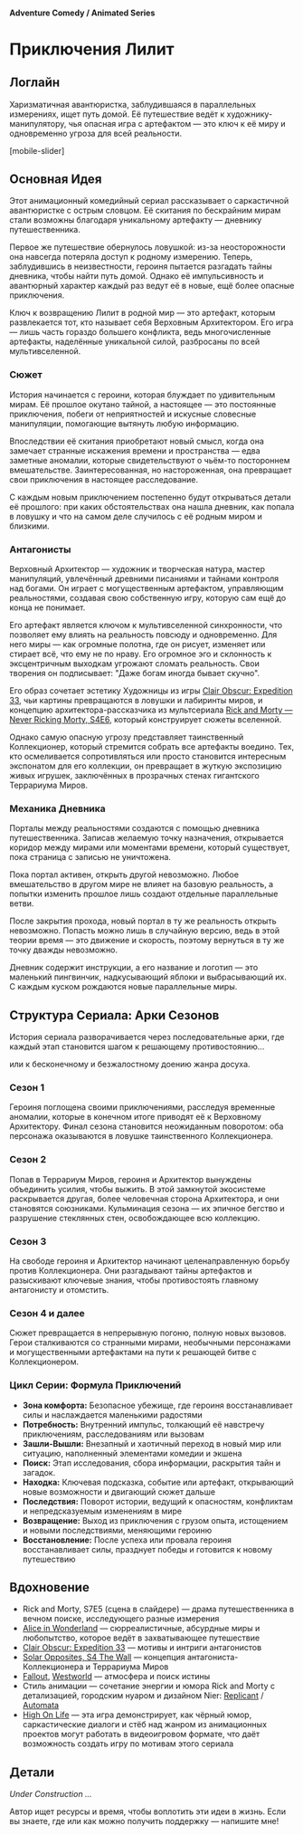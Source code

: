 #### Adventure Comedy / Animated Series

# Приключения Лилит

## Логлайн

Харизматичная авантюристка, заблудившаяся в параллельных измерениях, ищет путь домой. Её путешествие ведёт к художнику-манипулятору, чья опасная игра с артефактом — это ключ к её миру и одновременно угроза для всей реальности.

[mobile-slider]

## Основная Идея

Этот анимационный комедийный сериал рассказывает о саркастичной авантюристке с острым словцом. Её скитания по бескрайним мирам стали возможны благодаря уникальному артефакту — дневнику путешественника.

Первое же путешествие обернулось ловушкой: из-за неосторожности она навсегда потеряла доступ к родному измерению. Теперь, заблудившись в неизвестности, героиня пытается разгадать тайны дневника, чтобы найти путь домой. Однако её импульсивность и авантюрный характер каждый раз ведут её в новые, ещё более опасные приключения.

Ключ к возвращению Лилит в родной мир — это артефакт, которым развлекается тот, кто называет себя Верховным Архитектором. Его игра — лишь часть гораздо большего конфликта, ведь многочисленные артефакты, наделённые уникальной силой, разбросаны по всей мультивселенной.

### Сюжет

История начинается с героини, которая блуждает по удивительным мирам. Её прошлое окутано тайной, а настоящее — это постоянные приключения, побеги от неприятностей и искусные словесные манипуляции, помогающие вытянуть любую информацию.

Впоследствии её скитания приобретают новый смысл, когда она замечает странные искажения времени и пространства — едва заметные аномалии, которые свидетельствуют о чьём-то постороннем вмешательстве. Заинтересованная, но настороженная, она превращает свои приключения в настоящее расследование.

С каждым новым приключением постепенно будут открываться детали её прошлого: при каких обстоятельствах она нашла дневник, как попала в ловушку и что на самом деле случилось с её родным миром и близкими.

### Антагонисты

Верховный Архитектор — художник и творческая натура, мастер манипуляций, увлечённый древними писаниями и тайнами контроля над богами. Он играет с могущественным артефактом, управляющим реальностями, создавая свою собственную игру, которую сам ещё до конца не понимает.

Его артефакт является ключом к мультивселенной синхронности, что позволяет ему влиять на реальность повсюду и одновременно. Для него миры — как огромные полотна, где он рисует, изменяет или стирает всё, что ему не по нраву. Его огромное эго и склонность к эксцентричным выходкам угрожают сломать реальность. Свои творения он подписывает: "Даже богам иногда бывает скучно".

Его образ сочетает эстетику Художницы из игры [Clair Obscur: Expedition 33](https://store.steampowered.com/app/1903340/Clair_Obscur_Expedition_33/), чьи картины превращаются в ловушки и лабиринты миров, и концепцию архитектора-рассказчика из мультсериала [Rick and Morty — Never Ricking Morty, S4E6](https://www.imdb.com/title/tt10655686/), который конструирует сюжеты вселенной.

Однако самую опасную угрозу представляет таинственный Коллекционер, который стремится собрать все артефакты воедино. Тех, кто осмеливается сопротивляться или просто становится интересным экспонатом для его коллекции, он превращает в жуткую экспозицию живых игрушек, заключённых в прозрачных стенах гигантского Террариума Миров.

### Механика Дневника

Порталы между реальностями создаются с помощью дневника путешественника. Записав желаемую точку назначения, открывается коридор между мирами или моментами времени, который существует, пока страница с записью не уничтожена.

Пока портал активен, открыть другой невозможно. Любое вмешательство в другом мире не влияет на базовую реальность, а попытки изменить прошлое лишь создают отдельные параллельные ветви.

После закрытия прохода, новый портал в ту же реальность открыть невозможно. Попасть можно лишь в случайную версию, ведь в этой теории время — это движение и скорость, поэтому вернуться в ту же точку дважды невозможно.

Дневник содержит инструкции, а его название и логотип — это маленький пингвинчик, надкусывающий яблоки и выбрасывающий их. С каждым куском рождаются новые параллельные миры.

## Структура Сериала: Арки Сезонов

История сериала разворачивается через последовательные арки, где каждый этап становится шагом к решающему противостоянию…

или к бесконечному и безжалостному доению жанра досуха.

### Сезон 1

Героиня поглощена своими приключениями, расследуя временные аномалии, которые в конечном итоге приводят её к Верховному Архитектору. Финал сезона становится неожиданным поворотом: оба персонажа оказываются в ловушке таинственного Коллекционера.

### Сезон 2

Попав в Террариум Миров, героиня и Архитектор вынуждены объединить усилия, чтобы выжить. В этой замкнутой экосистеме раскрывается другая, более человечная сторона Архитектора, и они становятся союзниками. Кульминация сезона — их эпичное бегство и разрушение стеклянных стен, освобождающее всю коллекцию.

### Сезон 3

На свободе героиня и Архитектор начинают целенаправленную борьбу против Коллекционера. Они разгадывают тайны артефактов и разыскивают ключевые знания, чтобы противостоять главному антагонисту и отомстить.

### Сезон 4 и далее

Сюжет превращается в непрерывную погоню, полную новых вызовов. Герои сталкиваются со странными мирами, необычными персонажами и могущественными артефактами на пути к решающей битве с Коллекционером.

### Цикл Серии: Формула Приключений

- **Зона комфорта:** Безопасное убежище, где героиня восстанавливает силы и наслаждается маленькими радостями
- **Потребность:** Внутренний импульс, толкающий её навстречу приключениям, расследованиям или вызовам
- **Зашли-Вышли:** Внезапный и хаотичный переход в новый мир или ситуацию, наполненный элементами комедии и экшена
- **Поиск:** Этап исследования, сбора информации, раскрытия тайн и загадок.
- **Находка:** Ключевая подсказка, событие или артефакт, открывающий новые возможности и двигающий сюжет дальше
- **Последствия:** Поворот истории, ведущий к опасностям, конфликтам и непредсказуемым изменениям в мире
- **Возвращение:** Выход из приключения с грузом опыта, истощением и новыми последствиями, меняющими героиню
- **Восстановление:** После успеха или провала героиня восстанавливает силы, празднует победы и готовится к новому путешествию

## Вдохновение

- Rick and Morty, S7E5 (сцена в слайдере) — драма путешественника в вечном поиске, исследующего разные измерения
- [Alice in Wonderland](https://www.imdb.com/title/tt1014759/) — сюрреалистичные, абсурдные миры и любопытство, которое ведёт в захватывающее путешествие
- [Clair Obscur: Expedition 33](https://store.steampowered.com/app/1903340/Clair_Obscur_Expedition_33/) — мотивы и интриги антагонистов
- [Solar Opposites, S4 The Wall](https://www.youtube.com/watch?v=K0a85gwgQ8A) — концепция антагониста-Коллекционера и Террариума Миров
- [Fallout](https://www.imdb.com/title/tt12637874/), [Westworld](https://www.imdb.com/title/tt0475784/) — атмосфера и поиск истины
- Стиль анимации — сочетание энергии и юмора Rick and Morty с детализацией, городским нуаром и дизайном Nier: [Replicant](https://store.steampowered.com/app/1113560/NieR_Replicant_ver122474487139/) / [Automata](https://store.steampowered.com/app/524220/NieRAutomata/)
- [High On Life](https://store.steampowered.com/app/1583230/High_On_Life/) — эта игра демонстрирует, как чёрный юмор, саркастические диалоги и стёб над жанром из анимационных проектов могут работать в видеоигровом формате, что даёт возможность создать игру по мотивам этого сериала

## Детали

*Under Construction …*

Автор ищет ресурсы и время, чтобы воплотить эти идеи в жизнь. Если вы знаете, где или как можно получить поддержку — напишите мне!